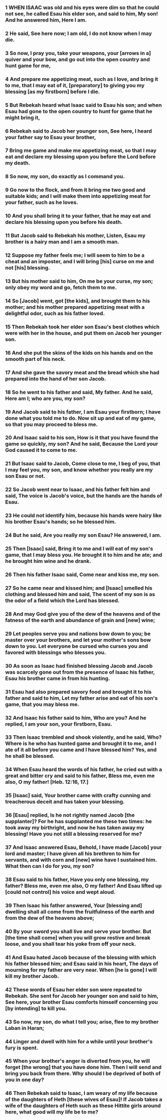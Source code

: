 ### 1 WHEN ISAAC was old and his eyes were dim so that he could not see, he called Esau his elder son, and said to him, My son! And he answered him, Here I am.

### 2 He said, See here now; I am old, I do not know when I may die.

### 3 So now, I pray you, take your weapons, your [arrows in a] quiver and your bow, and go out into the open country and hunt game for me,

### 4 And prepare me appetizing meat, such as I love, and bring it to me, that I may eat of it, [preparatory] to giving you my blessing [as my firstborn] before I die.

### 5 But Rebekah heard what Isaac said to Esau his son; and when Esau had gone to the open country to hunt for game that he might bring it,

### 6 Rebekah said to Jacob her younger son, See here, I heard your father say to Esau your brother,

### 7 Bring me game and make me appetizing meat, so that I may eat and declare my blessing upon you before the Lord before my death.

### 8 So now, my son, do exactly as I command you.

### 9 Go now to the flock, and from it bring me two good and suitable kids; and I will make them into appetizing meat for your father, such as he loves.

### 10 And you shall bring it to your father, that he may eat and declare his blessing upon you before his death.

### 11 But Jacob said to Rebekah his mother, Listen, Esau my brother is a hairy man and I am a smooth man.

### 12 Suppose my father feels me; I will seem to him to be a cheat and an imposter, and I will bring [his] curse on me and not [his] blessing.

### 13 But his mother said to him, On me be your curse, my son; only obey my word and go, fetch them to me.

### 14 So [Jacob] went, got [the kids], and brought them to his mother; and his mother prepared appetizing meat with a delightful odor, such as his father loved.

### 15 Then Rebekah took her elder son Esau's best clothes which were with her in the house, and put them on Jacob her younger son.

### 16 And she put the skins of the kids on his hands and on the smooth part of his neck.

### 17 And she gave the savory meat and the bread which she had prepared into the hand of her son Jacob.

### 18 So he went to his father and said, My father. And he said, Here am I; who are you, my son?

### 19 And Jacob said to his father, I am Esau your firstborn; I have done what you told me to do. Now sit up and eat of my game, so that you may proceed to bless me.

### 20 And Isaac said to his son, How is it that you have found the game so quickly, my son? And he said, Because the Lord your God caused it to come to me.

### 21 But Isaac said to Jacob, Come close to me, I beg of you, that I may feel you, my son, and know whether you really are my son Esau or not.

### 22 So Jacob went near to Isaac, and his father felt him and said, The voice is Jacob's voice, but the hands are the hands of Esau.

### 23 He could not identify him, because his hands were hairy like his brother Esau's hands; so he blessed him.

### 24 But he said, Are you really my son Esau? He answered, I am.

### 25 Then [Isaac] said, Bring it to me and I will eat of my son's game, that I may bless you. He brought it to him and he ate; and he brought him wine and he drank.

### 26 Then his father Isaac said, Come near and kiss me, my son.

### 27 So he came near and kissed him; and [Isaac] smelled his clothing and blessed him and said, The scent of my son is as the odor of a field which the Lord has blessed.

### 28 And may God give you of the dew of the heavens and of the fatness of the earth and abundance of grain and [new] wine;

### 29 Let peoples serve you and nations bow down to you; be master over your brothers, and let your mother's sons bow down to you. Let everyone be cursed who curses you and favored with blessings who blesses you.

### 30 As soon as Isaac had finished blessing Jacob and Jacob was scarcely gone out from the presence of Isaac his father, Esau his brother came in from his hunting.

### 31 Esau had also prepared savory food and brought it to his father and said to him, Let my father arise and eat of his son's game, that you may bless me.

### 32 And Isaac his father said to him, Who are you? And he replied, I am your son, your firstborn, Esau.

### 33 Then Isaac trembled and shook violently, and he said, Who? Where is he who has hunted game and brought it to me, and I ate of it all before you came and I have blessed him? Yes, and he shall be blessed.

### 34 When Esau heard the words of his father, he cried out with a great and bitter cry and said to his father, Bless me, even me also, O my father! [Heb. 12:16, 17.]

### 35 [Isaac] said, Your brother came with crafty cunning and treacherous deceit and has taken your blessing.

### 36 [Esau] replied, Is he not rightly named Jacob [the supplanter]? For he has supplanted me these two times: he took away my birthright, and now he has taken away my blessing! Have you not still a blessing reserved for me?

### 37 And Isaac answered Esau, Behold, I have made [Jacob] your lord and master; I have given all his brethren to him for servants, and with corn and [new] wine have I sustained him. What then can I do for you, my son?

### 38 Esau said to his father, Have you only one blessing, my father? Bless me, even me also, O my father! And Esau lifted up [could not control] his voice and wept aloud.

### 39 Then Isaac his father answered, Your [blessing and] dwelling shall all come from the fruitfulness of the earth and from the dew of the heavens above;

### 40 By your sword you shall live and serve your brother. But [the time shall come] when you will grow restive and break loose, and you shall tear his yoke from off your neck.

### 41 And Esau hated Jacob because of the blessing with which his father blessed him; and Esau said in his heart, The days of mourning for my father are very near. When [he is gone] I will kill my brother Jacob.

### 42 These words of Esau her elder son were repeated to Rebekah. She sent for Jacob her younger son and said to him, See here, your brother Esau comforts himself concerning you [by intending] to kill you.

### 43 So now, my son, do what I tell you; arise, flee to my brother Laban in Haran;

### 44 Linger and dwell with him for a while until your brother's fury is spent.

### 45 When your brother's anger is diverted from you, he will forget [the wrong] that you have done him. Then I will send and bring you back from there. Why should I be deprived of both of you in one day?

### 46 Then Rebekah said to Isaac, I am weary of my life because of the daughters of Heth [these wives of Esau]! If Jacob takes a wife of the daughters of Heth such as these Hittite girls around here, what good will my life be to me?